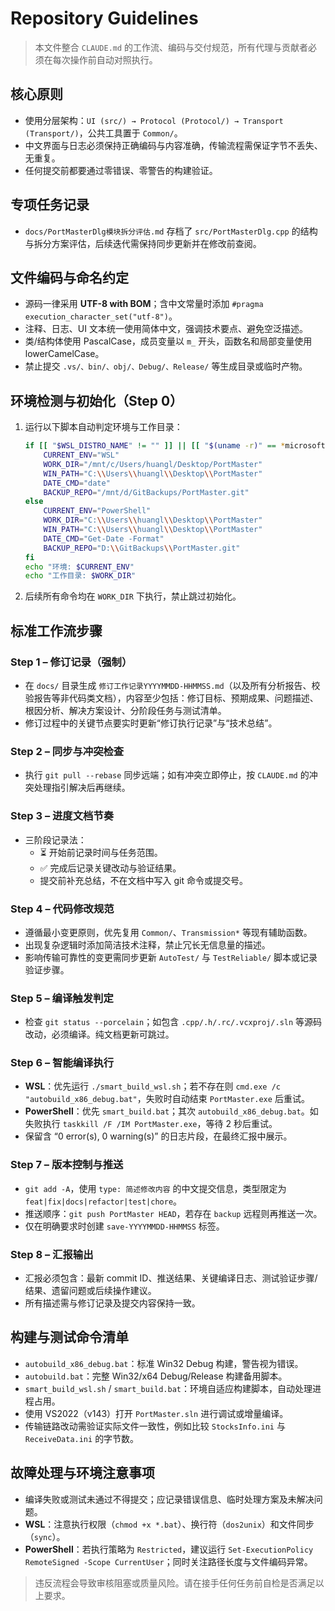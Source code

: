 # Repository Guidelines

> 本文件整合 `CLAUDE.md` 的工作流、编码与交付规范，所有代理与贡献者必须在每次操作前自动对照执行。

## 核心原则
- 使用分层架构：`UI (src/) → Protocol (Protocol/) → Transport (Transport/)`，公共工具置于 `Common/`。
- 中文界面与日志必须保持正确编码与内容准确，传输流程需保证字节不丢失、无重复。
- 任何提交前都要通过零错误、零警告的构建验证。

## 专项任务记录
- `docs/PortMasterDlg模块拆分评估.md` 存档了 `src/PortMasterDlg.cpp` 的结构与拆分方案评估，后续迭代需保持同步更新并在修改前查阅。

## 文件编码与命名约定
- 源码一律采用 **UTF-8 with BOM**；含中文常量时添加 `#pragma execution_character_set("utf-8")`。
- 注释、日志、UI 文本统一使用简体中文，强调技术要点、避免空泛描述。
- 类/结构体使用 PascalCase，成员变量以 `m_` 开头，函数名和局部变量使用 lowerCamelCase。
- 禁止提交 `.vs/、bin/、obj/、Debug/、Release/` 等生成目录或临时产物。

## 环境检测与初始化（Step 0）
1. 运行以下脚本自动判定环境与工作目录：
   ```bash
   if [[ "$WSL_DISTRO_NAME" != "" ]] || [[ "$(uname -r)" == *microsoft* ]]; then
       CURRENT_ENV="WSL"
       WORK_DIR="/mnt/c/Users/huangl/Desktop/PortMaster"
       WIN_PATH="C:\\Users\\huangl\\Desktop\\PortMaster"
       DATE_CMD="date"
       BACKUP_REPO="/mnt/d/GitBackups/PortMaster.git"
   else
       CURRENT_ENV="PowerShell"
       WORK_DIR="C:\\Users\\huangl\\Desktop\\PortMaster"
       WIN_PATH="C:\\Users\\huangl\\Desktop\\PortMaster"
       DATE_CMD="Get-Date -Format"
       BACKUP_REPO="D:\\GitBackups\\PortMaster.git"
   fi
   echo "环境: $CURRENT_ENV"
   echo "工作目录: $WORK_DIR"
   ```
2. 后续所有命令均在 `WORK_DIR` 下执行，禁止跳过初始化。

## 标准工作流步骤
### Step 1 – 修订记录（强制）
- 在 `docs/` 目录生成 `修订工作记录YYYYMMDD-HHMMSS.md`（以及所有分析报告、校验报告等非代码类文档），内容至少包括：修订目标、预期成果、问题描述、根因分析、解决方案设计、分阶段任务与测试清单。
- 修订过程中的关键节点要实时更新“修订执行记录”与“技术总结”。

### Step 2 – 同步与冲突检查
- 执行 `git pull --rebase` 同步远端；如有冲突立即停止，按 `CLAUDE.md` 的冲突处理指引解决后再继续。

### Step 3 – 进度文档节奏
- 三阶段记录法：
  - ⏳ 开始前记录时间与任务范围。
  - ✅ 完成后记录关键改动与验证结果。
  - 提交前补充总结，不在文档中写入 git 命令或提交号。

### Step 4 – 代码修改规范
- 遵循最小变更原则，优先复用 `Common/`、`Transmission*` 等现有辅助函数。
- 出现复杂逻辑时添加简洁技术注释，禁止冗长无信息量的描述。
- 影响传输可靠性的变更需同步更新 `AutoTest/` 与 `TestReliable/` 脚本或记录验证步骤。

### Step 5 – 编译触发判定
- 检查 `git status --porcelain`；如包含 `.cpp/.h/.rc/.vcxproj/.sln` 等源码改动，必须编译。纯文档更新可跳过。

### Step 6 – 智能编译执行
- **WSL**：优先运行 `./smart_build_wsl.sh`；若不存在则 `cmd.exe /c "autobuild_x86_debug.bat"`，失败时自动结束 `PortMaster.exe` 后重试。
- **PowerShell**：优先 `smart_build.bat`；其次 `autobuild_x86_debug.bat`。如失败执行 `taskkill /F /IM PortMaster.exe`，等待 2 秒后重试。
- 保留含 “0 error(s), 0 warning(s)” 的日志片段，在最终汇报中展示。

### Step 7 – 版本控制与推送
- `git add -A`，使用 `type: 简述修改内容` 的中文提交信息，类型限定为 `feat|fix|docs|refactor|test|chore`。
- 推送顺序：`git push PortMaster HEAD`，若存在 `backup` 远程则再推送一次。
- 仅在明确要求时创建 `save-YYYYMMDD-HHMMSS` 标签。

### Step 8 – 汇报输出
- 汇报必须包含：最新 commit ID、推送结果、关键编译日志、测试验证步骤/结果、遗留问题或后续操作建议。
- 所有描述需与修订记录及提交内容保持一致。

## 构建与测试命令清单
- `autobuild_x86_debug.bat`：标准 Win32 Debug 构建，警告视为错误。
- `autobuild.bat`：完整 Win32/x64 Debug/Release 构建备用脚本。
- `smart_build_wsl.sh` / `smart_build.bat`：环境自适应构建脚本，自动处理进程占用。
- 使用 VS2022（v143）打开 `PortMaster.sln` 进行调试或增量编译。
- 传输链路改动需验证实际文件一致性，例如比较 `StocksInfo.ini` 与 `ReceiveData.ini` 的字节数。

## 故障处理与环境注意事项
- 编译失败或测试未通过不得提交；应记录错误信息、临时处理方案及未解决问题。
- **WSL**：注意执行权限（`chmod +x *.bat`）、换行符（`dos2unix`）和文件同步（`sync`）。
- **PowerShell**：若执行策略为 `Restricted`，建议运行 `Set-ExecutionPolicy RemoteSigned -Scope CurrentUser`；同时关注路径长度与文件编码异常。

> 违反流程会导致审核阻塞或质量风险。请在接手任何任务前自检是否满足以上要求。
